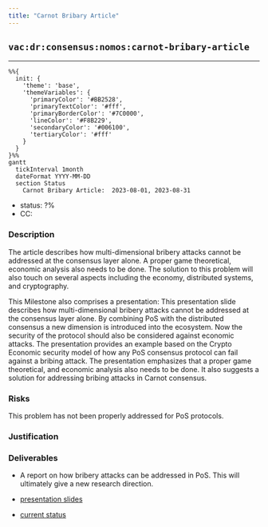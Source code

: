 ```yaml
---
title: "Carnot Bribary Article"
---
```

## `vac:dr:consensus:nomos:carnot-bribary-article`
---

```mermaid
%%{ 
  init: { 
    'theme': 'base', 
    'themeVariables': { 
      'primaryColor': '#BB2528', 
      'primaryTextColor': '#fff', 
      'primaryBorderColor': '#7C0000', 
      'lineColor': '#F8B229', 
      'secondaryColor': '#006100', 
      'tertiaryColor': '#fff' 
    } 
  } 
}%%
gantt
  tickInterval 1month
  dateFormat YYYY-MM-DD 
  section Status
    Carnot Bribary Article:  2023-08-01, 2023-08-31
```

- status: ?%
- CC: 

### Description

The article describes how multi-dimensional bribery attacks cannot be addressed at the consensus layer alone.
A proper game theoretical, economic analysis also needs to be done. The solution to this problem will also touch on several aspects
including the economy, distributed systems, and cryptography.


This Milestone also comprises a presentation:
This presentation slide describes how multi-dimensional bribery attacks cannot
be addressed at the consensus layer alone. By combining PoS with the
distributed consensus a new dimension is introduced into the ecosystem. Now the
security of the protocol should also be considered against economic attacks.
The presentation provides an example based on the Crypto Economic security
model of how any PoS consensus protocol can fail against a bribing attack. The
presentation emphasizes that a proper game theoretical, and economic analysis
also needs to be done. It also suggests a solution for addressing bribing
attacks in Carnot consensus.

### Risks

This problem has not been properly addressed for PoS protocols.


### Justification


### Deliverables

* A report on how bribery attacks can be addressed in PoS. This will ultimately give a new research direction.

* [presentation slides](https://www.notion.so/Roadmap-Deep-Research-DR-561a864c890549c3861bf52ab979d7ab?pvs=4#5873a631da964b34a24e5a05307b29ae)
* [current status](https://hackmd.io/oCOmQD6sSLOsjqr7sh7jNw)


